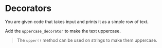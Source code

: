 # Decorators

You are given code that takes input and prints it as a simple row of text.

Add the `uppercase_decorator` to make the text uppercase.

>The `upper()` method can be used on strings to make them uppercase.